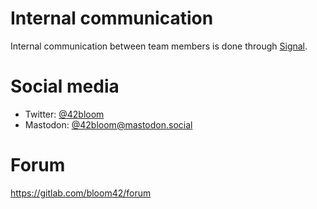 # Internal communication

Internal communication between team members is done through [Signal](https://signal.org/).

# Social media

* Twitter: [@42bloom](https://twitter.com/@42bloom)
* Mastodon: [@42bloom@mastodon.social](https://mastodon.social/@42bloom)

# Forum

https://gitlab.com/bloom42/forum